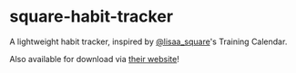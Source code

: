 # square-habit-tracker
A lightweight habit tracker, inspired by [@lisaa_square](https://instagram.com/lisaa_square)'s Training Calendar.

Also available for download via [their website](https://www.matttma.de/en/parkourjamcalendar)!
